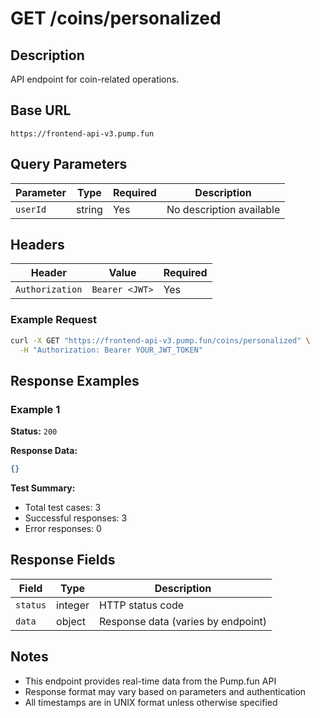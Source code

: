 # GET /coins/personalized

## Description
API endpoint for coin-related operations.

## Base URL
`https://frontend-api-v3.pump.fun`

## Query Parameters
| Parameter | Type | Required | Description |
|-----------|------|----------|-------------|
| `userId` | string | Yes | No description available |

## Headers
| Header | Value | Required |
|--------|-------|----------|
| `Authorization` | `Bearer <JWT>` | Yes |

### Example Request
```bash
curl -X GET "https://frontend-api-v3.pump.fun/coins/personalized" \
  -H "Authorization: Bearer YOUR_JWT_TOKEN"
```

## Response Examples

### Example 1
**Status:** `200`

**Response Data:**
```json
{}
```

**Test Summary:**
- Total test cases: 3
- Successful responses: 3
- Error responses: 0

## Response Fields
| Field | Type | Description |
|-------|------|-------------|
| `status` | integer | HTTP status code |
| `data` | object | Response data (varies by endpoint) |

## Notes
- This endpoint provides real-time data from the Pump.fun API
- Response format may vary based on parameters and authentication
- All timestamps are in UNIX format unless otherwise specified
